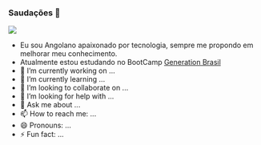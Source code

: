 ### Saudações 👋


<img src="https://github.githubassets.com/images/icons/emoji/unicode/1f1e6-1f1f4.png?v8"></img>
- Eu sou Angolano apaixonado por tecnologia, sempre me propondo em melhorar meu conhecimento.
- Atualmente estou estudando no BootCamp
<a href="https://brazil.generation.org/"> Generation Brasil</a>
- 🔭 I’m currently working on ...
- 🌱 I’m currently learning ...
- 👯 I’m looking to collaborate on ...
- 🤔 I’m looking for help with ...
- 💬 Ask me about ...
- 📫 How to reach me: ...
- 😄 Pronouns: ...
- ⚡ Fun fact: ...
